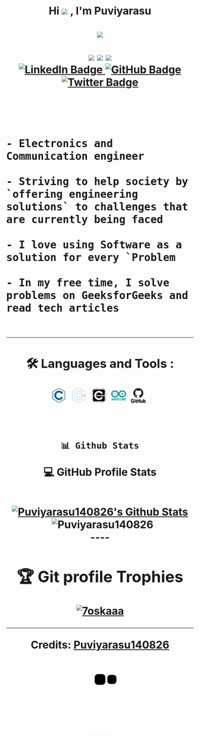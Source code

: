 <h1 align="center">
  Hi
  <img src="https://media.giphy.com/media/hvRJCLFzcasrR4ia7z/giphy.gif" width="30px"/>
  , I'm Puviyarasu
  
  
  <p align="center">
  <a href="https://github.com/DenverCoder1/readme-typing-svg"><img src="https://readme-typing-svg.herokuapp.com?lines=Electronics+and+Communication+Engineer;Circuit+Designer;Competitive+Programmer;Always%20learning%20new%20things&center=true&width=500&height=50"></a>
</p>
  
  
<div id="header" align="center">
<img src="https://media.giphy.com/media/DZrp2DjxS7P5aVzmOj/giphy.gif" width="200"/>
  <img src="https://media.giphy.com/media/jdPMeyv9rn0hZHh8n9/giphy.gif" width="200"/>
  <img src="https://media.giphy.com/media/H7a4nMx9Zdhvm2HySH/giphy.gif" width="200"/>
</div>


<div id="badges"align="center">
  <a href="https://www.linkedin.com/in/puviyarasu-sakthivel-68694a226/">
    <img src="https://img.shields.io/badge/LinkedIn-blue?style=for-the-badge&logo=linkedin&logoColor=white" alt="LinkedIn Badge"/>
  </a>
  <a href="https://github.com/Puviyarasu140826">
    <img src="https://img.shields.io/badge/GitHub-black?style=for-the-badge&logo=GitHub&logoColor=white" alt="GitHub Badge"/>
  </a>
  <a href="https://twitter.com/PuviyarasuSakt1">
    <img src="https://img.shields.io/badge/Twitter-blue?style=for-the-badge&logo=twitter&logoColor=white" alt="Twitter Badge"/>
  </a>
<div id="badges"align="center">
<img src="https://komarev.com/ghpvc/?username=Puviyarasu140826&style=flat-square&color=blue" alt=""/>
</div>
	
<p align="left">
  <samp>
    <br><br>
    - Electronics and Communication engineer
    <br><br>
    - Striving to help society by `offering engineering solutions` to challenges that are currently being faced
    <br><br>
    - I love using Software as a solution for every `Problem
    <br><br> 
    - In my free time, I solve problems on GeeksforGeeks and read tech articles
    <br><br>  
  </samp>
</p>	

  ---

### :hammer_and_wrench: Languages and Tools :
  <img src="https://github.com/devicons/devicon/blob/master/icons/c/c-line.svg" title="C" alt="C" width="40" height="40"/>&nbsp;
  <img src="https://github.com/devicons/devicon/blob/master/icons/cplusplus/cplusplus-line.svg" title="C++" alt="C++" width="40" height="40"/>&nbsp;
  <img src="https://github.com/devicons/devicon/blob/master/icons/embeddedc/embeddedc-original-wordmark.svg" title="Embedded C" alt="C" width="40" height="40"/>&nbsp;
  <img src="https://github.com/devicons/devicon/blob/master/icons/arduino/arduino-original-wordmark.svg" title="Arduino" alt="Arduino" width="40" height="40"/>&nbsp;
  <img src="https://github.com/devicons/devicon/blob/master/icons/github/github-original-wordmark.svg" title="GitHub" alt="GitHub" width="40" height="40"/>&nbsp;
   
  <br>
    
    📊 Github Stats



  <summary><b>💻 GitHub Profile Stats</b></summary>
  <br/>
  <p align="center">
    <a href="https://github.com/anuraghazra/github-readme-stats"><img alt="Puviyarasu140826's Github Stats" src="https://github-readme-stats.vercel.app/api?username=Puviyarasu140826&show_icons=true&count_private=true&theme=algolia" height="192px"/></a>
<br/>
  &nbsp;
	  <img src="https://github-readme-stats.vercel.app/api/top-langs?username=Puviyarasu140826&langs_count=10&show_icons=true&locale=en&layout=compact&theme=algolia" alt="Puviyarasu140826" height="192px"/>
  <br/>
    ----


## :trophy: Git profile Trophies

<p align="center"> <a href="https://github.com/ryo-ma/github-profile-trophy"><img src="https://github-profile-trophy.vercel.app/?username=Puviyarasu140826&layout=compact&theme=algolia" alt="7oskaaa" /></a> </p>

-----
Credits: [Puviyarasu140826](https://github.com/Puviyarasu140826)

![phuocantd snake gif](https://github.com/phuocantd/phuocantd/blob/snake/github-contribution-grid-snake.svg)
